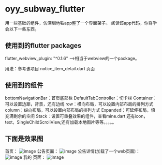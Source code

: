 # oyy_subway_flutter

用一些基础的组件，仿深圳地铁app整了一个界面架子。
阅读该app代码，你将学会以下一些东西。

## 使用到的flutter packages

flutter_webview_plugin: "^0.1.6"   ——>相当于webview的一个package。

用法：参考该项目 notice_item_detail.dart 页面

## 使用到的组件
bottomNavigationBar：首页底部栏
DefaultTabController：切卡栏
Container： 可以设置边距，背景，还有边线
row：横向布局，可以设置内部布局的排列方式
column：纵向布局，可以设置内部布局的排列方式
Expanded：可延伸布局，填充满剩余的空间
Stack：设置可重叠效果的组件，查看mine.dart
还有icon，text，SingleChildScrollView,还有加载本地图片等等。。。。。


## 下面是效果图
首页：
![image](https://github.com/niyige/oyy_subway_flutter/blob/master/screenshots/index.jpg)
公告页面：
![image](https://github.com/niyige/oyy_subway_flutter/blob/master/screenshots/notice.jpg)
公告详情(加载了一个web页面)：
![image](https://github.com/niyige/oyy_subway_flutter/blob/master/screenshots/detail.jpg)
我的 页面：
![image](https://github.com/niyige/oyy_subway_flutter/blob/master/screenshots/mine.jpg)






